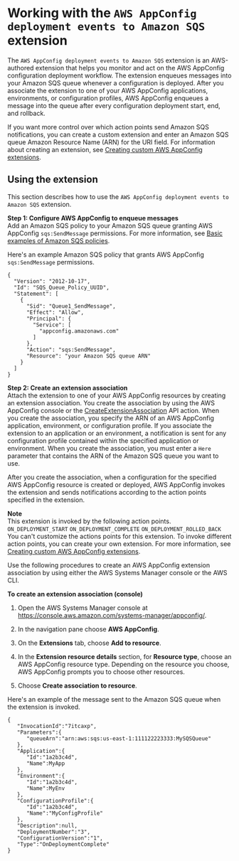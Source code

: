 # Working with the `AWS AppConfig deployment events to Amazon SQS` extension<a name="working-with-appconfig-extensions-about-predefined-notification-sqs"></a>

The `AWS AppConfig deployment events to Amazon SQS` extension is an AWS\-authored extension that helps you monitor and act on the AWS AppConfig configuration deployment workflow\. The extension enqueues messages into your Amazon SQS queue whenever a configuration is deployed\. After you associate the extension to one of your AWS AppConfig applications, environments, or configuration profiles, AWS AppConfig enqueues a message into the queue after every configuration deployment start, end, and rollback\.

If you want more control over which action points send Amazon SQS notifications, you can create a custom extension and enter an Amazon SQS queue Amazon Resource Name \(ARN\) for the URI field\. For information about creating an extension, see [Creating custom AWS AppConfig extensions](working-with-appconfig-extensions-creating-custom.md)\.

## Using the extension<a name="working-with-appconfig-extensions-about-predefined-notification-sqs-using"></a>

This section describes how to use the `AWS AppConfig deployment events to Amazon SQS` extension\.

**Step 1: Configure AWS AppConfig to enqueue messages**  
Add an Amazon SQS policy to your Amazon SQS queue granting AWS AppConfig `sqs:SendMessage` permissions\. For more information, see [Basic examples of Amazon SQS policies](https://docs.aws.amazon.com/AWSSimpleQueueService/latest/SQSDeveloperGuide/sqs-basic-examples-of-sqs-policies.html)\.

Here's an example Amazon SQS policy that grants AWS AppConfig `sqs:SendMessage` permissions\.

```
{
  "Version": "2012-10-17",
  "Id": "SQS_Queue_Policy_UUID",
  "Statement": [
    {
      "Sid": "Queue1_SendMessage",
      "Effect": "Allow",
      "Principal": {
        "Service": [
          "appconfig.amazonaws.com"
        ]
      },
      "Action": "sqs:SendMessage",
      "Resource": "your Amazon SQS queue ARN"
    }
  ]
}
```

**Step 2: Create an extension association**  
Attach the extension to one of your AWS AppConfig resources by creating an extension association\. You create the association by using the AWS AppConfig console or the [CreateExtensionAssociation](https://docs.aws.amazon.com/appconfig/2019-10-09/APIReference/API_CreateExtensionAssociation.html) API action\. When you create the association, you specify the ARN of an AWS AppConfig application, environment, or configuration profile\. If you associate the extension to an application or an environment, a notification is sent for any configuration profile contained within the specified application or environment\. When you create the association, you must enter a `Here` parameter that contains the ARN of the Amazon SQS queue you want to use\.

After you create the association, when a configuration for the specified AWS AppConfig resource is created or deployed, AWS AppConfig invokes the extension and sends notifications according to the action points specified in the extension\.

**Note**  
This extension is invoked by the following action points\.  
`ON_DEPLOYMENT_START`
`ON_DEPLOYMENT_COMPLETE`
`ON_DEPLOYMENT_ROLLED_BACK`
You can't customize the actions points for this extension\. To invoke different action points, you can create your own extension\. For more information, see [Creating custom AWS AppConfig extensions](working-with-appconfig-extensions-creating-custom.md)\.

Use the following procedures to create an AWS AppConfig extension association by using either the AWS Systems Manager console or the AWS CLI\.

**To create an extension association \(console\)**

1. Open the AWS Systems Manager console at [https://console\.aws\.amazon\.com/systems\-manager/appconfig/](https://console.aws.amazon.com/systems-manager/appconfig/)\.

1. In the navigation pane choose **AWS AppConfig**\.

1. On the **Extensions** tab, choose **Add to resource**\.

1. In the **Extension resource details** section, for **Resource type**, choose an AWS AppConfig resource type\. Depending on the resource you choose, AWS AppConfig prompts you to choose other resources\.

1. Choose **Create association to resource**\.

Here's an example of the message sent to the Amazon SQS queue when the extension is invoked\.

```
{
   "InvocationId":"7itcaxp",
   "Parameters":{
      "queueArn":"arn:aws:sqs:us-east-1:111122223333:MySQSQueue"
   },
   "Application":{
      "Id":"1a2b3c4d",
      "Name":MyApp
   },
   "Environment":{
      "Id":"1a2b3c4d",
      "Name":MyEnv
   },
   "ConfigurationProfile":{
      "Id":"1a2b3c4d",
      "Name":"MyConfigProfile"
   },
   "Description":null,
   "DeploymentNumber":"3",
   "ConfigurationVersion":"1",
   "Type":"OnDeploymentComplete"
}
```